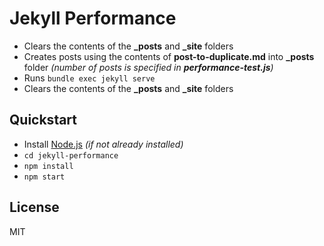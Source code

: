 # Jekyll Performance

- Clears the contents of the **_posts** and **_site** folders
- Creates posts using the contents of **post-to-duplicate.md** into **_posts** folder _(number of posts is specified in **performance-test.js**)_
- Runs `bundle exec jekyll serve`
- Clears the contents of the **_posts** and **_site** folders

## Quickstart

- Install [Node.js](https://nodejs.org/en/) *(if not already installed)*
- `cd jekyll-performance`
- `npm install`
- `npm start`

## License

MIT
